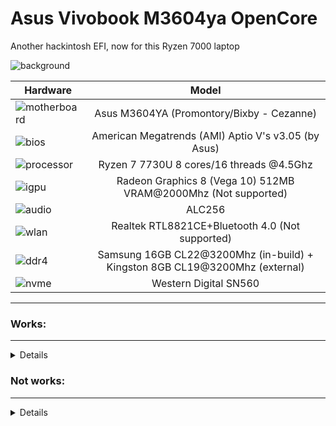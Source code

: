 # Asus Vivobook M3604ya OpenCore
Another hackintosh EFI, now for this Ryzen 7000 laptop

![background](https://i.imgur.com/MSKAprB.jpeg)

Hardware | Model
--- |:--:
![motherboard](https://i.imgur.com/kjUKjB2.png) | Asus M3604YA (Promontory/Bixby - Cezanne)
![bios](https://i.imgur.com/RmYixFt.png) | American Megatrends (AMI) Aptio V's v3.05 (by Asus) 
![processor](https://i.imgur.com/CCWyA01.png) | Ryzen 7 7730U 8 cores/16 threads @4.5Ghz
![igpu](https://i.imgur.com/EaOaWOb.png)| Radeon Graphics 8 (Vega 10) 512MB VRAM@2000Mhz (Not supported)
![audio](https://i.imgur.com/A7RRuUn.png) | ALC256
![wlan](https://i.imgur.com/dUwPhAC.png) | Realtek RTL8821CE+Bluetooth 4.0 (Not supported)
![ddr4](https://i.imgur.com/1VtslzT.png) | Samsung 16GB CL22@3200Mhz (in-build) + Kingston 8GB CL19@3200Mhz (external)
![nvme](https://i.imgur.com/QTPQkFb.png) | Western Digital SN560
---

### Works:
---
<details>

- Opencore ✅ 

- Installer Boot ✅ (Installation on: NVMe SSD: ~20/25 minutes)

- System Boot ✅

- USB Ports ✅

- VoodooPS2Controller/Keyboard ✅ (Works).
  
- VoodooI2CHID/Touchpad ✅

- Camera ✅

- Battery charging and stats ✅

- Screen ✅
  
- Audio Card ✅ (Try with layout-id 11, 57 and 77)

- HDMI ✅❌ (May content artifacts on external screens).

- 3D Acceleration ✅❌ (Sometimes may be laggy and slow).

 
</details>



### Not works:
---

<details>

- Wi-Fi & Bluetooth ❌ (Try to replace for Intel/Broadcom network card)

- Microphone ❌ (It is not recognized)

